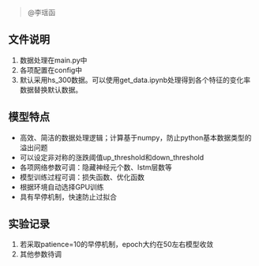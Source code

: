 > @李瑶函

## 文件说明

1. 数据处理在main.py中
2. 各项配置在config中
3. 默认采用hs_300数据。可以使用get_data.ipynb处理得到各个特征的变化率数据替换默认数据。

## 模型特点

- 高效、简洁的数据处理逻辑；计算基于numpy，防止python基本数据类型的溢出问题
- 可以设定非对称的涨跌阈值up_threshold和down_threshold
- 各项网络参数可调：隐藏神经元个数、lstm层数等
- 模型训练过程可调：损失函数、优化函数
- 根据环境自动选择GPU训练
- 具有早停机制，快速防止过拟合

## 实验记录

1. 若采取patience=10的早停机制，epoch大约在50左右模型收敛
2. 其他参数待调